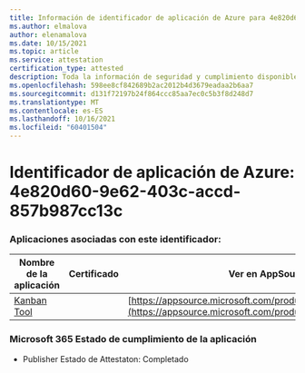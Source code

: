```yaml
---
title: Información de identificador de aplicación de Azure para 4e820d60-9e62-403c-accd-857b987cc13c
ms.author: elmalova
author: elenamalova
ms.date: 10/15/2021
ms.topic: article
ms.service: attestation
certification_type: attested
description: Toda la información de seguridad y cumplimiento disponible para 4e820d60-9e62-403c-accd-857b987cc13c.
ms.openlocfilehash: 598ee8cf842689b2ac2012b4d3679eadaa2b6aa7
ms.sourcegitcommit: d131f72197b24f864ccc85aa7ec0c5b3f8d248d7
ms.translationtype: MT
ms.contentlocale: es-ES
ms.lasthandoff: 10/16/2021
ms.locfileid: "60401504"
---
```

# <a name="azure-app-id-4e820d60-9e62-403c-accd-857b987cc13c"></a>Identificador de aplicación de Azure: 4e820d60-9e62-403c-accd-857b987cc13c


### <a name="apps-associated-with-this-id"></a>Aplicaciones asociadas con este identificador:
| **Nombre de la aplicación** | **Certificado** | **Ver en AppSource** |
|--------------|---------------|-----------------------|
| [Kanban Tool](https://docs.microsoft.com/microsoft-365-app-certification/forward/WA200002121) |  | [https://appsource.microsoft.com/product/office/WA200002121](https://appsource.microsoft.com/product/office/WA200002121) |

### <a name="microsoft-365-app-compliance-status"></a>Microsoft 365 Estado de cumplimiento de la aplicación
- Publisher Estado de Attestaton: Completado
